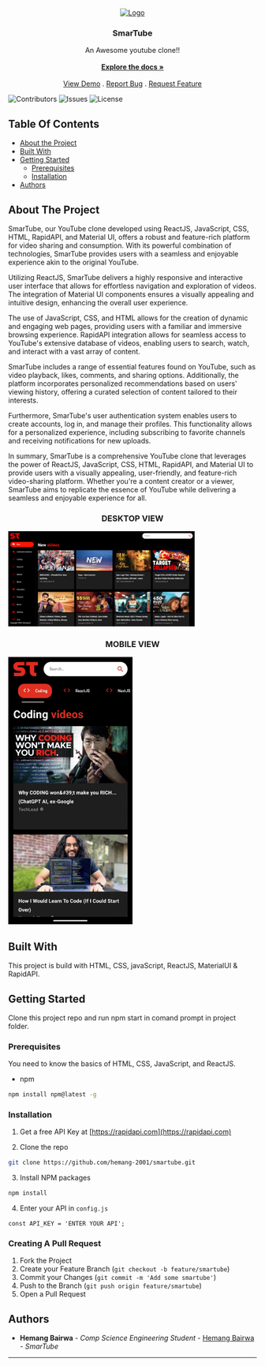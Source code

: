 <br/>
<p align="center">
  <a href="https://github.com/hemang-2001/smartube">
    <img src="https://i.ibb.co/sgDQvKr/st-high-resolution-logo-color-on-transparent-background-1.png" alt="Logo" width="80" height="60">
  </a>

  <h3 align="center">SmarTube</h3>

  <p align="center">
    An Awesome youtube clone!! 
    <br/>
    <br/>
    <a href="https://github.com/hemang-2001/smartube"><strong>Explore the docs »</strong></a>
    <br/>
    <br/>
    <a href="https://smartube.vercel.app/">View Demo</a>
    .
    <a href="https://github.com/hemang-2001/smartube/issues">Report Bug</a>
    .
    <a href="https://github.com/hemang-2001/smartube/issues">Request Feature</a>
  </p>
</p>

![Contributors](https://img.shields.io/github/contributors/hemang-2001/smartube?color=dark-green) ![Issues](https://img.shields.io/github/issues/hemang-2001/smartube) ![License](https://img.shields.io/github/license/hemang-2001/smartube) 

## Table Of Contents

* [About the Project](#about-the-project)
* [Built With](#built-with)
* [Getting Started](#getting-started)
  * [Prerequisites](#prerequisites)
  * [Installation](#installation)
* [Authors](#authors)

## About The Project
SmarTube, our YouTube clone developed using ReactJS, JavaScript, CSS, HTML, RapidAPI, and Material UI, offers a robust and feature-rich platform for video sharing and consumption. With its powerful combination of technologies, SmarTube provides users with a seamless and enjoyable experience akin to the original YouTube.

Utilizing ReactJS, SmarTube delivers a highly responsive and interactive user interface that allows for effortless navigation and exploration of videos. The integration of Material UI components ensures a visually appealing and intuitive design, enhancing the overall user experience.

The use of JavaScript, CSS, and HTML allows for the creation of dynamic and engaging web pages, providing users with a familiar and immersive browsing experience. RapidAPI integration allows for seamless access to YouTube's extensive database of videos, enabling users to search, watch, and interact with a vast array of content.

SmarTube includes a range of essential features found on YouTube, such as video playback, likes, comments, and sharing options. Additionally, the platform incorporates personalized recommendations based on users' viewing history, offering a curated selection of content tailored to their interests.

Furthermore, SmarTube's user authentication system enables users to create accounts, log in, and manage their profiles. This functionality allows for a personalized experience, including subscribing to favorite channels and receiving notifications for new uploads.

In summary, SmarTube is a comprehensive YouTube clone that leverages the power of ReactJS, JavaScript, CSS, HTML, RapidAPI, and Material UI to provide users with a visually appealing, user-friendly, and feature-rich video-sharing platform. Whether you're a content creator or a viewer, SmarTube aims to replicate the essence of YouTube while delivering a seamless and enjoyable experience for all.


<h3 align="center">DESKTOP VIEW</h3>
<a href="url"><img src="https://raw.githubusercontent.com/hemang-2001/data-base/main/screencapture-smartube-vercel-app-2023-06-05-20_38_11.png" width="75%" ></a>
<h3 align="center">MOBILE VIEW</h3>
<a href="url"><img src="https://raw.githubusercontent.com/hemang-2001/data-base/main/mod%20home.jpg"  width="50%" ></a>


## Built With

This project is build with HTML, CSS, javaScript, ReactJS, MaterialUI & RapidAPI.
## Getting Started

Clone this project repo and run npm start in comand prompt in project folder.

### Prerequisites
You need to know the basics of HTML, CSS, JavaScript, and ReactJS.

* npm

```sh
npm install npm@latest -g
```

### Installation

1. Get a free API Key at [https://rapidapi.com](https://rapidapi.com)

2. Clone the repo

```sh
git clone https://github.com/hemang-2001/smartube.git
```

3. Install NPM packages

```sh
npm install
```

4. Enter your API in `config.js`

```JS
const API_KEY = 'ENTER YOUR API';
```

### Creating A Pull Request

1. Fork the Project
2. Create your Feature Branch (`git checkout -b feature/smartube`)
3. Commit your Changes (`git commit -m 'Add some smartube'`)
4. Push to the Branch (`git push origin feature/smartube`)
5. Open a Pull Request

## Authors

* **Hemang Bairwa** - *Comp Science Engineering Student* - [Hemang Bairwa](https://github.com/hemang-2001/) - *SmarTube*
**************
